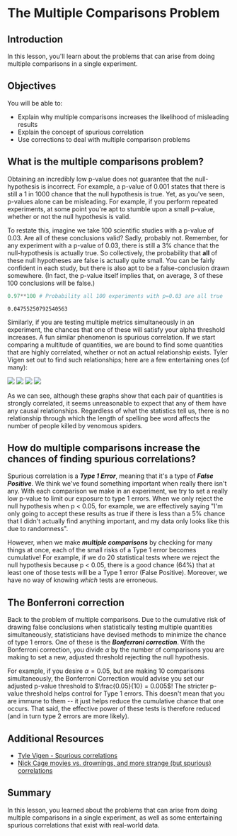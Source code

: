
# The Multiple Comparisons Problem

## Introduction

In this lesson, you'll learn about the problems that can arise from doing multiple comparisons in a single experiment.

## Objectives

You will be able to:

- Explain why multiple comparisons increases the likelihood of misleading results 
- Explain the concept of spurious correlation 
- Use corrections to deal with multiple comparison problems 


## What is the multiple comparisons problem?

Obtaining an incredibly low p-value does not guarantee that the null-hypothesis is incorrect. For example, a p-value of 0.001 states that there is still a 1 in 1000 chance that the null hypothesis is true. Yet, as you've seen, p-values alone can be misleading. For example, if you perform repeated experiments, at some point you're apt to stumble upon a small p-value, whether or not the null hypothesis is valid.

To restate this, imagine we take 100 scientific studies with a p-value of 0.03. Are all of these conclusions valid? Sadly, probably not. Remember, for any experiment with a p-value of 0.03, there is still a 3% chance that the null-hypothesis is actually true. So collectively, the probability that **all** of these null hypotheses are false is actually quite small. You can be fairly confident in each study, but there is also apt to be a false-conclusion drawn somewhere. (In fact, the p-value itself implies that, on average, 3 of these 100 conclusions will be false.)


```python
0.97**100 # Probability all 100 experiments with p=0.03 are all true 
```




    0.04755250792540563



Similarly, if you are testing multiple metrics simultaneously in an experiment, the chances that one of these will satisfy your alpha threshold increases. A fun similar phenomenon is spurious correlation. If we start comparing a multitude of quantities, we are bound to find some quantities that are highly correlated, whether or not an actual relationship exists. Tyler Vigen set out to find such relationships; here are a few entertaining ones (of many):  

<img src="images/nicolas_cage_vs_drowning.svg">
<img src="images/chicken_vs_oil.svg">
<img src="images/math_phds_vs_uranium.svg">
<img src="images/spelling_vs_spiders.svg">



As we can see, although these graphs show that each pair of quantities is strongly correlated, it seems unreasonable to expect that any of them have any causal relationships. Regardless of what the statistics tell us, there is no relationship through which the length of spelling bee word affects the number of people killed by venomous spiders.


## How do multiple comparisons increase the chances of finding spurious correlations?

Spurious correlation is a **_Type 1 Error_**, meaning that it's a type of **_False Positive_**. We think we've found something important when really there isn't any.  With each comparison we make in an experiment, we try to set a really low p-value to limit our exposure to type 1 errors.  When we only reject the null hypothesis when p < 0.05, for example, we are effectively saying "I'm only going to accept these results as true if there is less than a 5% chance that I didn't actually find anything important, and my data only looks like this due to randomness".  

However, when we make **_multiple comparisons_** by checking for many things at once, each of the small risks of a Type 1 error becomes cumulative! For example, if we do 20 statistical tests where we reject the null hypothesis because p < 0.05, there is a good chance (64%) that at least one of those tests will be a Type 1 error (False Positive). Moreover, we have no way of knowing _which_ tests are erroneous.

## The Bonferroni correction

Back to the problem of multiple comparisons. Due to the cumulative risk of drawing false conclusions when statistically testing multiple quantities simultaneously, statisticians have devised methods to minimize the chance of type 1 errors. One of these is the **_Bonferroni correction_**.  With the Bonferroni correction, you divide $\alpha$ by the number of comparisons you are making to set a new, adjusted threshold rejecting the null hypothesis.

For example, if you desire $\alpha = 0.05$, but are making 10 comparisons simultaneously, the Bonferroni Correction would advise you set our adjusted p-value threshold to $\frac{0.05}{10} = 0.005$!  The stricter p-value threshold helps control for Type 1 errors.  This doesn't mean that you are immune to them -- it just helps reduce the cumulative chance that one occurs. That said, the effective power of these tests is therefore reduced (and in turn type 2 errors are more likely).

## Additional Resources

* [Tyle Vigen - Spurious correlations](http://tylervigen.com/spurious-correlations)
* [Nick Cage movies vs. drownings, and more strange (but spurious) correlations](https://www.nationalgeographic.com/science/phenomena/2015/09/11/nick-cage-movies-vs-drownings-and-more-strange-but-spurious-correlations/)

## Summary

In this lesson, you learned about the problems that can arise from doing multiple comparisons in a single experiment, as well as some entertaining spurious correlations that exist with real-world data.
